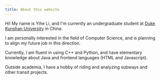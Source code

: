 ```yaml
---
title: About this website
---
```


Hi! My name is Yihe Li, and I'm currently an undergraduate student at
[Duke Kunshan University](https://dukekunshan.edu.cn) in China.

I am personally interested in the field of Computer Science, and is planning to align my future job in this direction.

Currently, I am fluent in using C++ and Python, and have elementary knowledge about Java and frontend languages (HTML and Javascript).

Outside academia, I have a hobby of riding and analyzing subways and other transit projects.
